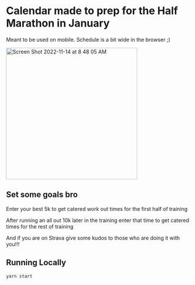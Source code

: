 # Calendar made to prep for the Half Marathon in January

Meant to be used on mobile. Schedule is a bit wide in the browser ;)

<img width="358" alt="Screen Shot 2022-11-14 at 8 48 05 AM" src="https://user-images.githubusercontent.com/48895009/201703924-db28e149-5d8e-4586-bdc8-963ef66f74d8.png">

## Set some goals bro

Enter your best 5k to get catered work out times for the first half of training

After running an all out 10k later in the training enter that time to get catered times for the rest of training

And if you are on Strava give some kudos to those who are doing it with you!!!

## Running Locally

`yarn start`

